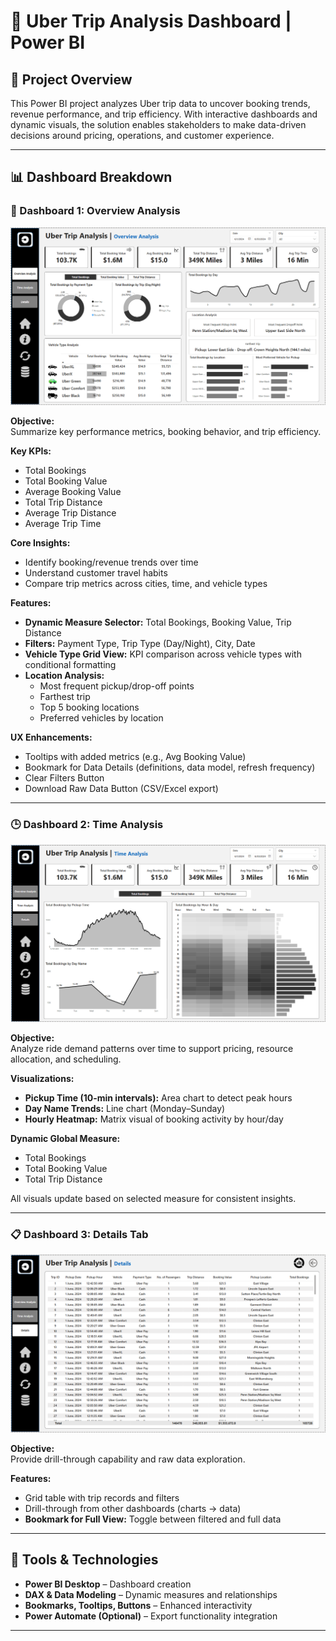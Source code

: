 # 🚕 Uber Trip Analysis Dashboard | Power BI

## 📌 Project Overview

This Power BI project analyzes Uber trip data to uncover booking trends, revenue performance, and trip efficiency. With interactive dashboards and dynamic visuals, the solution enables stakeholders to make data-driven decisions around pricing, operations, and customer experience.

---

## 📊 Dashboard Breakdown

### 🧭 Dashboard 1: Overview Analysis

![Dashboard Overview](UB1.png)

**Objective:**  
Summarize key performance metrics, booking behavior, and trip efficiency.

**Key KPIs:**
- Total Bookings  
- Total Booking Value  
- Average Booking Value  
- Total Trip Distance  
- Average Trip Distance  
- Average Trip Time  

**Core Insights:**
- Identify booking/revenue trends over time
- Understand customer travel habits
- Compare trip metrics across cities, time, and vehicle types

**Features:**
- **Dynamic Measure Selector:** Total Bookings, Booking Value, Trip Distance  
- **Filters:** Payment Type, Trip Type (Day/Night), City, Date  
- **Vehicle Type Grid View:** KPI comparison across vehicle types with conditional formatting  
- **Location Analysis:**  
  - Most frequent pickup/drop-off points  
  - Farthest trip  
  - Top 5 booking locations  
  - Preferred vehicles by location  

**UX Enhancements:**
- Tooltips with added metrics (e.g., Avg Booking Value)  
- Bookmark for Data Details (definitions, data model, refresh frequency)  
- Clear Filters Button  
- Download Raw Data Button (CSV/Excel export)

---

### 🕒 Dashboard 2: Time Analysis

![Time Analysis Screenshot](UB2.png)

**Objective:**  
Analyze ride demand patterns over time to support pricing, resource allocation, and scheduling.

**Visualizations:**
- **Pickup Time (10-min intervals):** Area chart to detect peak hours  
- **Day Name Trends:** Line chart (Monday–Sunday)  
- **Hourly Heatmap:** Matrix visual of booking activity by hour/day

**Dynamic Global Measure:**
- Total Bookings  
- Total Booking Value  
- Total Trip Distance  

All visuals update based on selected measure for consistent insights.

---

### 📋 Dashboard 3: Details Tab

![Details Tab Screenshot](UB33.png)

**Objective:**  
Provide drill-through capability and raw data exploration.

**Features:**
- Grid table with trip records and filters  
- Drill-through from other dashboards (charts → data)  
- **Bookmark for Full View:** Toggle between filtered and full data

---

## 🧰 Tools & Technologies

- **Power BI Desktop** – Dashboard creation  
- **DAX & Data Modeling** – Dynamic measures and relationships  
- **Bookmarks, Tooltips, Buttons** – Enhanced interactivity  
- **Power Automate (Optional)** – Export functionality integration

---


